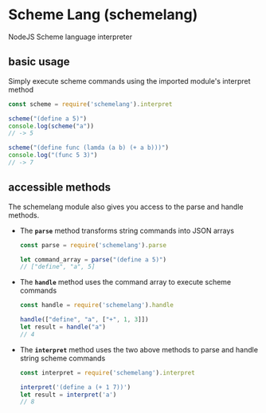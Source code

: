 # Scheme Lang (schemelang)
NodeJS Scheme language interpreter

## basic usage

Simply execute scheme commands using the imported module's interpret method
```js
const scheme = require('schemelang').interpret

scheme("(define a 5)")
console.log(scheme("a"))
// -> 5

scheme("(define func (lamda (a b) (+ a b)))")
console.log("(func 5 3)")
// -> 7
```

## accessible methods

The schemelang module also gives you access to the parse and handle methods.
 * The **`parse`** method transforms string commands into JSON arrays
   ```javascript
   const parse = require('schemelang').parse

   let command_array = parse("(define a 5)")
   // ["define", "a", 5]
   ```
 * The **`handle`** method uses the command array to execute scheme commands
   ```javascript
   const handle = require('schemelang').handle

   handle(["define", "a", ["+", 1, 3]])
   let result = handle("a")
   // 4
   ```
 * The **`interpret`** method uses the two above methods to parse and handle string scheme commands
   ```javascript
   const interpret = require('schemelang').interpret

   interpret('(define a (+ 1 7))')
   let result = interpret('a')
   // 8
   ```